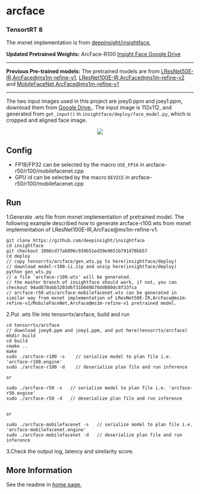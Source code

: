 # arcface
### TensortRT 8

The mxnet implementation is from [deepinsight/insightface.](https://github.com/deepinsight/insightface)

**Updated Pretrained Weights:** ArcFace-R100 [Insight Face Google Drive](https://drive.google.com/file/d/1Hc5zUfBATaXUgcU2haUNa7dcaZSw95h2/view)

---

**Previous Pre-trained models:** The pretrained models are from [LResNet50E-IR,ArcFace@ms1m-refine-v1](https://github.com/deepinsight/insightface/wiki/Model-Zoo#32-lresnet50e-irarcfacems1m-refine-v1), [LResNet100E-IR,ArcFace@ms1m-refine-v2](https://github.com/deepinsight/insightface/wiki/Model-Zoo#31-lresnet100e-irarcfacems1m-refine-v2) and [MobileFaceNet,ArcFace@ms1m-refine-v1](https://github.com/deepinsight/insightface/wiki/Model-Zoo#34-mobilefacenetarcfacems1m-refine-v1)

---

The two input images used in this project are joey0.ppm and joey1.ppm, download them from [Google Drive.](https://drive.google.com/drive/folders/1ctqpkRCRKyBZRCNwo9Uq4eUoMRLtFq1e). The input image is 112x112, and generated from `get_input()` in `insightface/deploy/face_model.py`, which is cropped and aligned face image.

<p align="center">
<img src="https://user-images.githubusercontent.com/15235574/83122953-f45f8d80-a106-11ea-84b0-4f6ff91b5924.jpg">
</p>

## Config

- FP16/FP32 can be selected by the macro `USE_FP16` in arcface-r50/r100/mobilefacenet.cpp
- GPU id can be selected by the macro `DEVICE` in arcface-r50/r100/mobilefacenet.cpp

## Run

1.Generate .wts file from mxnet implementation of pretrained model. The following example described how to generate arcface-r100.wts from mxnet implementation of LResNet100E-IR,ArcFace@ms1m-refine-v1.
```
git clone https://github.com/deepinsight/insightface
cd insightface
git checkout 3866cd77a6896c934b51ed39e9651b791d78bb57
cd deploy
// copy tensorrtx/arcface/gen_wts.py to here(insightface/deploy)
// download model-r100-ii.zip and unzip here(insightface/deploy)
python gen_wts.py
// a file 'arcface-r100.wts' will be generated.
// the master branch of insightface should work, if not, you can checkout 94ad870abb3203d6f31b049b70dd080dc8f33fca
// arcface-r50.wts/arcface-mobilefacenet.wts can be generated in similar way from mxnet implementation of LResNet50E-IR,ArcFace@ms1m-refine-v1/MobileFaceNet,ArcFace@ms1m-refine-v1 pretrained model.

```
2.Put .wts file into tensorrtx/arcface, build and run

```
cd tensorrtx/arcface
// download joey0.ppm and joey1.ppm, and put here(tensorrtx/arcface)
mkdir build
cd build
cmake ..
make
sudo ./arcface-r100 -s    // serialize model to plan file i.e. 'arcface-r100.engine'
sudo ./arcface-r100 -d    // deserialize plan file and run inference

or

sudo ./arcface-r50 -s   // serialize model to plan file i.e. 'arcface-r50.engine'
sudo ./arcface-r50 -d   // deserialize plan file and run inference


or

sudo ./arcface-mobilefacenet -s   // serialize model to plan file i.e. 'arcface-mobilefacenet.engine'
sudo ./arcface-mobilefacenet -d   // deserialize plan file and run inference
```

3.Check the output log, latency and similarity score.

## More Information

See the readme in [home page.](https://github.com/wang-xinyu/tensorrtx)
